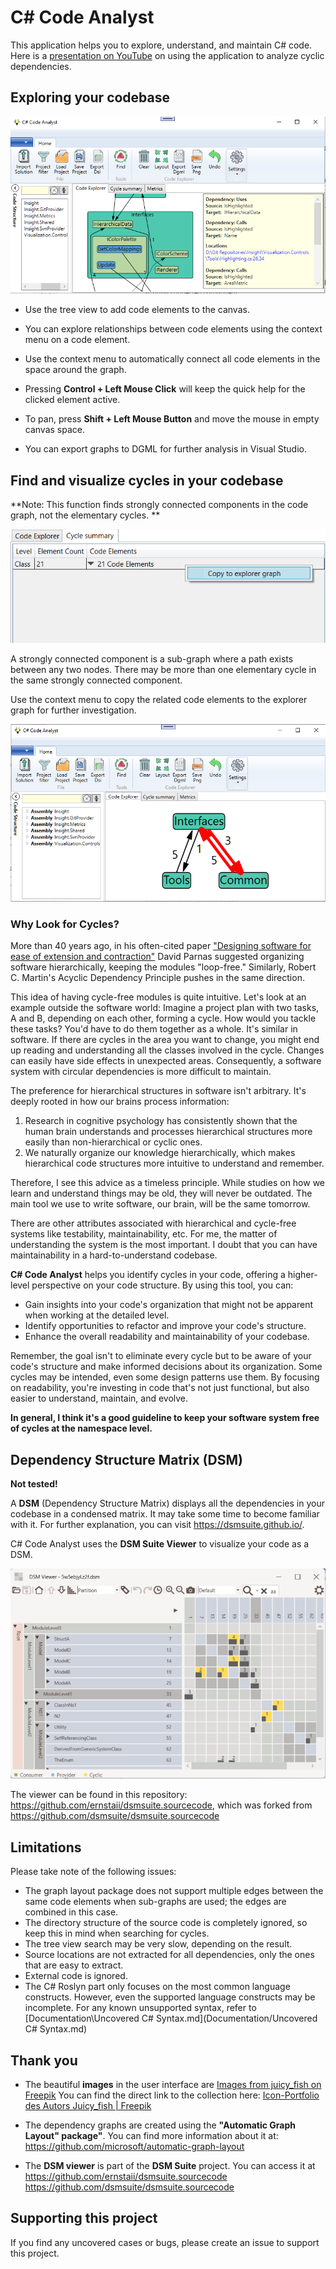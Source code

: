 # C# Code Analyst

This application helps you to explore, understand, and maintain C# code.
Here is a [presentation on YouTube](https://www.youtube.com/watch?v=o_r1CdQy0tY) on using the application to analyze cyclic dependencies.

## Exploring your codebase

![image-20240731123233438](Images/code-explorer.png)

- Use the tree view to add code elements to the canvas.
- You can explore relationships between code elements using the context menu on a code element.
- Use the context menu to automatically connect all code elements in the space around the graph.
- Pressing **Control + Left Mouse Click** will keep the quick help for the clicked element active.
- To pan, press **Shift + Left Mouse Button** and move the mouse in empty canvas space.

- You can export graphs to DGML for further analysis in Visual Studio.

## Find and visualize cycles in your codebase

**Note:  This function finds strongly connected components in the code graph, not the elementary cycles. **



![](Images/cycle-summary.png)

A strongly connected component is a sub-graph where a path exists between any two nodes. There may be more than one elementary cycle in the same strongly connected component.

Use the context menu to copy the related code elements to the explorer graph for further investigation.

![](Images/cycle-graph.png)

### **Why Look for Cycles?**

More than 40 years ago, in his often-cited paper ["Designing software for ease of extension and contraction"](https://courses.cs.washington.edu/courses/cse503/08wi/parnas-1979.pdf) David Parnas suggested organizing software hierarchically, keeping the modules "loop-free." Similarly, Robert C. Martin's Acyclic Dependency Principle pushes in the same direction.

This idea of having cycle-free modules is quite intuitive. Let's look at an example outside the software world: Imagine a project plan with two tasks, A and B, depending on each other, forming a cycle. How would you tackle these tasks? You'd have to do them together as a whole. It's similar in software. If there are cycles in the area you want to change, you might end up reading and understanding all the classes involved in the cycle. Changes can easily have side effects in unexpected areas. Consequently, a software system with circular dependencies is more difficult to maintain.

The preference for hierarchical structures in software isn't arbitrary. It's deeply rooted in how our brains process information:

1. Research in cognitive psychology has consistently shown that the human brain understands and processes hierarchical structures more easily than non-hierarchical or cyclic ones.
2. We naturally organize our knowledge hierarchically, which makes hierarchical code structures more intuitive to understand and remember.

Therefore, I see this advice as a timeless principle. While studies on how we learn and understand things may be old, they will never be outdated. The main tool we use to write software, our brain, will be the same tomorrow.

There are other attributes associated with hierarchical and cycle-free systems like testability, maintainability, etc. For me, the matter of understanding the system is the most important. I doubt that you can have maintainability in a hard-to-understand codebase.

**C# Code Analyst** helps you identify cycles in your code, offering a higher-level perspective on your code structure. By using this tool, you can:

- Gain insights into your code's organization that might not be apparent when working at the detailed level.
- Identify opportunities to refactor and improve your code's structure.
- Enhance the overall readability and maintainability of your codebase.

Remember, the goal isn't to eliminate every cycle but to be aware of your code's structure and make informed decisions about its organization. Some cycles may be intended, even some design patterns use them. By focusing on readability, you're investing in code that's not just functional, but also easier to understand, maintain, and evolve.

**In general, I think it's a good guideline to keep your software system free of cycles at the namespace level.**

## Dependency Structure Matrix (DSM)

**Not tested!**

A **DSM** (Dependency Structure Matrix) displays all the dependencies in your codebase in a condensed matrix. It may take some time to become familiar with it. For further explanation, you can visit https://dsmsuite.github.io/.

C# Code Analyst uses the **DSM Suite Viewer** to visualize your code as a DSM.

<img src="Images/dsm-suite.png"  />

The viewer can be found in this repository:
https://github.com/ernstaii/dsmsuite.sourcecode,
which was forked from
https://github.com/dsmsuite/dsmsuite.sourcecode

## Limitations

Please take note of the following issues:

- The graph layout package does not support multiple edges between the same code elements when sub-graphs are used; the edges are combined in this case.
- The directory structure of the source code is completely ignored, so keep this in mind when searching for cycles.
- The tree view search may be very slow, depending on the result.
- Source locations are not extracted for all dependencies, only the ones that are easy to extract.
- External code is ignored.
- The C# Roslyn part only focuses on the most common language constructs. However, even the supported language constructs may be incomplete. For any known unsupported syntax, refer to [Documentation\Uncovered C# Syntax.md](Documentation/Uncovered C# Syntax.md)

## Thank you

- The beautiful **images** in the user interface are <a href="https://de.freepik.com/search">Images from juicy_fish on Freepik</a>
  You can find the direct link to the collection here: [Icon-Portfolio des Autors Juicy_fish | Freepik](https://de.freepik.com/autor/juicy-fish/icons)

- The dependency graphs are created using the **"Automatic Graph Layout" package"**. You can find more information about it at:
  https://github.com/microsoft/automatic-graph-layout

- The **DSM viewer** is part of the **DSM Suite** project. You can access it at
  https://github.com/ernstaii/dsmsuite.sourcecode
  https://github.com/dsmsuite/dsmsuite.sourcecode

## Supporting this project

If you find any uncovered cases or bugs, please create an issue to support this project.
